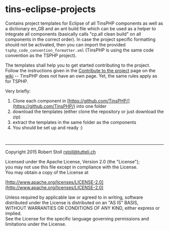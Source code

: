 tins-eclipse-projects
=======================

Contains project templates for Eclipse of all TinsPHP components as well as a dictionary en_GB and an ant build file which can be used as a helper to integrate all components (basically calls "cp.all clean build" on all components in the correct order). In case the project specific formatting should not be activated, then you can import the provided `tsphp_code_convention_formatter.xml` (TinsPHP is using the same code convention as the TSPHP project).

The templates shall help you to get started contributing to the project. Follow the instructions given in the [Contribute to the project](http://tsphp.ch/wiki/display/TSPHP/Contribute+to+the+project "Contribute to the project - wiki page") page on the [wiki](http://tsphp.ch/wiki "TSPHP's wiki") -- TinsPHP does not have an own page. Yet, the same rules apply as for TSPHP.

Very briefly:

1. Clone each component in [https://github.com/TinsPHP/](https://github.com/TinsPHP/) into one folder 
2. download the templates (either clone the repository or just download the zip)
3. extract the templates in the same folder as the components
4. You should be set up and ready :)

<br/>

---

Copyright 2015 Robert Stoll <rstoll@tutteli.ch>

Licensed under the Apache License, Version 2.0 (the "License");  
you may not use this file except in compliance with the License.  
You may obtain a copy of the License at  

[http://www.apache.org/licenses/LICENSE-2.0](http://www.apache.org/licenses/LICENSE-2.0)

Unless required by applicable law or agreed to in writing, software  
distributed under the License is distributed on an "AS IS" BASIS,  
WITHOUT WARRANTIES OR CONDITIONS OF ANY KIND, either express or implied.  
See the License for the specific language governing permissions and  
limitations under the License.